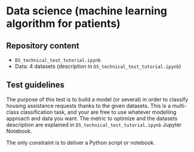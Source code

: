 # Data science (machine learning algorithm for patients)

## Repository content

* `DS_technical_test_tutorial.ipynb`
* Data: 4 datasets (description in `DS_technical_test_tutorial.ipynb`)


## Test guidelines

The purpose of this test is to build a model (or several) in order to classify housing assistance requests thanks to the given datasets. This is a multi-class classification task, and your are free to use whatever modelling approach and data you want. The metric to optimize and the datasets description are explained in `DS_technical_test_tutorial.ipynb` Jupyter Notebook.

The only constraint is to deliver a Python script or notebook.
